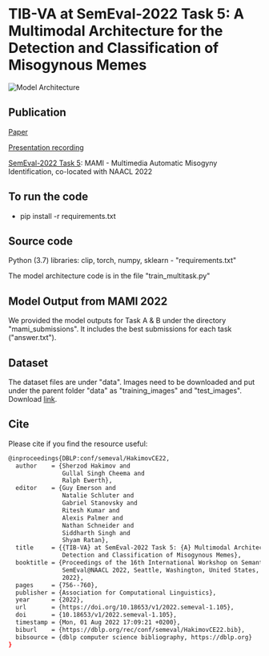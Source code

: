 # TIB-VA at SemEval-2022 Task 5: A Multimodal Architecture for the Detection and Classification of Misogynous Memes

![Model Architecture](src/architecture.png?raw=true "Model Architecture")

## Publication

[Paper](https://aclanthology.org/2022.semeval-1.105.pdf)

[Presentation recording](https://av.tib.eu/media/57745)

[SemEval-2022 Task 5](https://competitions.codalab.org/competitions/34175): MAMI - Multimedia Automatic Misogyny Identification, co-located with NAACL 2022

## To run the code

- pip install -r requirements.txt

## Source code

Python (3.7) libraries: clip, torch, numpy, sklearn - "requirements.txt"

The model architecture code is in the file "train_multitask.py"

## Model Output from MAMI 2022

We provided the model outputs for Task A & B under the directory "mami_submissions". It includes the best submissions for each task ("answer.txt").


## Dataset

The dataset files are under "data". Images need to be downloaded and put under the parent folder "data" as "training_images" and "test_images". Download [link](https://drive.google.com/file/d/169qe9n4EbNlVbzFWNMjVX3N74Hh5Jcqr/view?usp=sharing).


## Cite
Please cite if you find the resource useful:
```bash
@inproceedings{DBLP:conf/semeval/HakimovCE22,
  author    = {Sherzod Hakimov and
               Gullal Singh Cheema and
               Ralph Ewerth},
  editor    = {Guy Emerson and
               Natalie Schluter and
               Gabriel Stanovsky and
               Ritesh Kumar and
               Alexis Palmer and
               Nathan Schneider and
               Siddharth Singh and
               Shyam Ratan},
  title     = {{TIB-VA} at SemEval-2022 Task 5: {A} Multimodal Architecture for the
               Detection and Classification of Misogynous Memes},
  booktitle = {Proceedings of the 16th International Workshop on Semantic Evaluation,
               SemEval@NAACL 2022, Seattle, Washington, United States, July 14-15,
               2022},
  pages     = {756--760},
  publisher = {Association for Computational Linguistics},
  year      = {2022},
  url       = {https://doi.org/10.18653/v1/2022.semeval-1.105},
  doi       = {10.18653/v1/2022.semeval-1.105},
  timestamp = {Mon, 01 Aug 2022 17:09:21 +0200},
  biburl    = {https://dblp.org/rec/conf/semeval/HakimovCE22.bib},
  bibsource = {dblp computer science bibliography, https://dblp.org}
}
```
